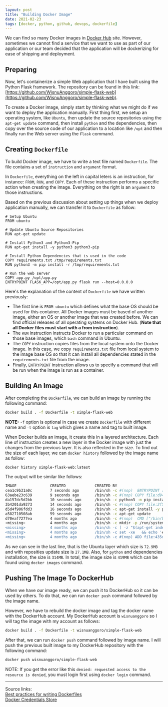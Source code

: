 ```yaml
---
layout: post
title: "Building Docker Image"
date: 2021-02-23
tags: [docker, python, github, devops, dockerfile]
---
```


We can find so many Docker images in [Docker Hub](https://hub.docker.com/) site. However, sometimes we cannot find a service that we want to use as part of our application or our team decided that the application will be dockerizing for ease of shipping and deployment.

## Preparing

Now, let's containerize a simple Web application that I have built using the Python Flask framework. The repository can be found in this link: [https://github.com/WisnuAnggoro/simple-flask-web](https://github.com/WisnuAnggoro/simple-flask-web).

To create a Docker image, simply start by thinking what we might do if we want to deploy the application manually. First thing first, we setup an operating system, like `Ubuntu`, then update the source repositories using the `apt-get update` command, then install `python` and the dependencies, then copy over the source code of our application to a location like `/opt` and then finally run the Web server using the `Flask` command.

## Creating `Dockerfile`

To build Docker image, we have to write a text file named `Dockerfile`. The file contains a set of `instruction` and `argument` format.

In `Dockerfile`, everything on the left in capital leters is an instruction, for instance: `FROM`, `RUN`, and `COPY`. Each of these instruction performs a specific action when creating the image. Everything on the right is an `argument` to those instructions.

Based on the previous discussion about setting up things when we deploy application manually, we can transfer it to `Dockerfile` as follow:

```
# Setup Ubuntu
FROM ubuntu

# Update Ubuntu Source Repositories
RUN apt-get update

# Install Python3 and Python3-Pip
RUN apt-get install -y python3 python3-pip

# Install Python Dependencies that is used in the code
COPY requirements.txt /tmp/requirements.txt
RUN python3 -m pip install -r /tmp/requirements.txt

# Run the web server
COPY app.py /opt/app.py
ENTRYPOINT FLASK_APP=/opt/app.py flask run --host=0.0.0.0
```

Here's the explanation of the content of `Dockerfile` we have written previously:

* The first line is `FROM ubuntu` which defines what the base OS should be used for this container. All Docker images must be based of another image, either an OS or another image that was created before. We can find official releases of all operating systems on Docker Hub. (**Note that all Docker files must start with a from instruction**).
* The `RUN` instruction instructs Docker to run a particular command on those base images, which `bash` command in Ubuntu.
* The `COPY` instruction copies files from the local system onto the Docker image. In this case, we copy `requirements.txt` file from local system to the image base OS so that it can install all dependencies stated in the `requirements.txt` file from the image.
* Finally, `ENTRYPOINT` instruction allows us to specify a command that will be run when the image is run as a container.

## Building An Image

After completing the `Dockerfile`, we can build an image by running the following command:

```bash
docker build . -f Dockerfile -t simple-flask-web
```

**NOTE:** `-f` option is optional in case we create `Dockerfile` with different name and `-t` option is `tag` which gives a name and tag to built image.

When Docker builds an image, it create this in a layered architecture. Each line of instruction creates a new layer in the Docker image with just the changes from the previous layer. It is also reflected in the size. To find out the size of each layer, we can `docker history` followed by the image name as follow:

```bash
docker history simple-flask-web:latest 
```

The output will be similar like follows:

```bash
IMAGE               CREATED             CREATED BY                                      SIZE                COMMENT
cea1c9b31a0c        7 seconds ago       /bin/sh -c #(nop)  ENTRYPOINT ["/bin/sh" "-c…   0B                  
63aebe23c639        9 seconds ago       /bin/sh -c #(nop) COPY file:d9405d0b92ad5bd0…   325B                
da157dc5d2bb        10 seconds ago      /bin/sh -c python3 -m pip install -r /tmp/re…   4.38MB              
3b4201da9273        14 seconds ago      /bin/sh -c #(nop) COPY file:2f57c6de4d15d496…   5B                  
d5d4f906fdd3        16 seconds ago      /bin/sh -c apt-get install -y python3 python…   314MB               
a582710508ab        59 seconds ago      /bin/sh -c apt-get update                       27.1MB              
d70eaf7277ea        4 months ago        /bin/sh -c #(nop)  CMD ["/bin/bash"]            0B                  
<missing>           4 months ago        /bin/sh -c mkdir -p /run/systemd && echo 'do…   7B                  
<missing>           4 months ago        /bin/sh -c [ -z "$(apt-get indextargets)" ]     0B                  
<missing>           4 months ago        /bin/sh -c set -xe   && echo '#!/bin/sh' > /…   811B                
<missing>           4 months ago        /bin/sh -c #(nop) ADD file:435d9776fdd3a1834…   72.9MB
```

As we can see in the last line, that is the Ubuntu layer which size is `72.9MB` and with reposities update size is `27.1MB`. Also, for `python` and dependencies installation, the size is `314MB`. In total, the image size is `419MB` which can be found using `docker images` command.

## Pushing The Image To DockerHub 

When we have our image ready, we can push it to DockerHub so it can be used by others. To do that, we can run `docker push` command followed by the image name.

However, we have to rebuild the docker image and tag the docker name with the DockerHub account. My DockerHub account is `wisnuanggoro` so I will tag the image with my account as follows:

```bash
docker build . -f Dockerfile -t wisnuanggoro/simple-flask-web
```

After that, we can run `docker push` command followed by image name. I will push the previous built image to my DockerHub repository with the following command:

```bash
docker push wisnuanggoro/simple-flask-web
```

NOTE: If you get the error like this `denied: requested access to the resource is denied`, you must login first using `docker login` command.

---

Source links:<br />
[Best practices for writing Dockerfiles](https://docs.docker.com/develop/develop-images/dockerfile_best-practices/)<br />
[Docker Credentials Store](https://docs.docker.com/engine/reference/commandline/login/#credentials-store)